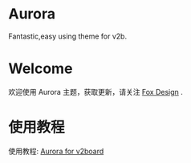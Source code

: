 # Aurora
Fantastic,easy using theme for v2b.

# Welcome
欢迎使用 Aurora 主题，获取更新，请关注 [Fox Design](https://t.me/foxdesignteam) .

# 使用教程
使用教程:  [Aurora for v2board](https://kun-pehs-organization.gitbook.io/aurora-for-v2board/)
